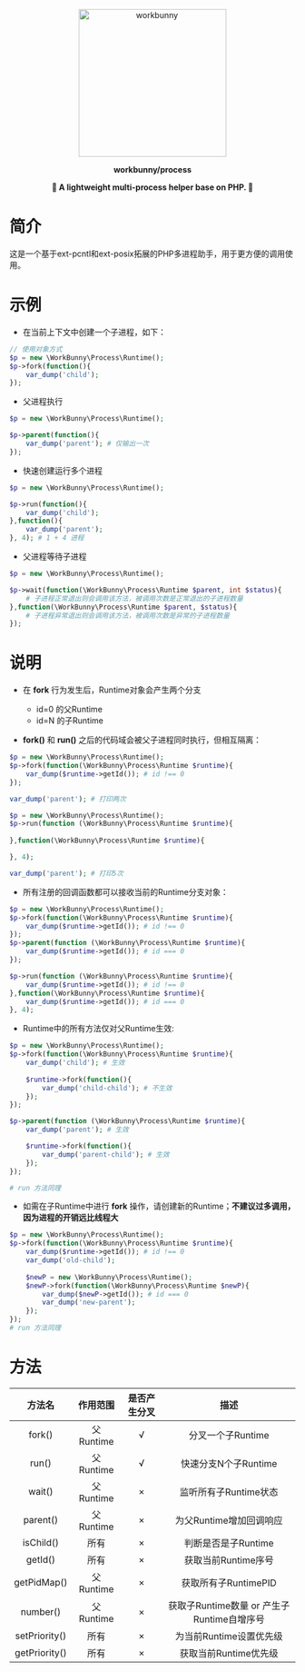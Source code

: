 
<p align='center'><img width='260px' src='https://chaz6chez.cn/images/workbunny-logo.png' alt='workbunny'></p>

**<p align='center'>workbunny/process</p>**

**<p align='center'>🐇 A lightweight multi-process helper base on PHP. 🐇</p>**

# 简介

这是一个基于ext-pcntl和ext-posix拓展的PHP多进程助手，用于更方便的调用使用。

# 示例

- 在当前上下文中创建一个子进程，如下：

```php
// 使用对象方式
$p = new \WorkBunny\Process\Runtime();
$p->fork(function(){
    var_dump('child');
});
```

- 父进程执行

```php
$p = new \WorkBunny\Process\Runtime();

$p->parent(function(){
    var_dump('parent'); # 仅输出一次
});

```

- 快速创建运行多个进程

```php
$p = new \WorkBunny\Process\Runtime();

$p->run(function(){
    var_dump('child');
},function(){
    var_dump('parent');
}, 4); # 1 + 4 进程

```

- 父进程等待子进程

```php
$p = new \WorkBunny\Process\Runtime();

$p->wait(function(\WorkBunny\Process\Runtime $parent, int $status){
    # 子进程正常退出则会调用该方法，被调用次数是正常退出的子进程数量
},function(\WorkBunny\Process\Runtime $parent, $status){
    # 子进程异常退出则会调用该方法，被调用次数是异常的子进程数量
});
```

# 说明

- 在 **fork** 行为发生后，Runtime对象会产生两个分支
  - id=0 的父Runtime
  - id=N 的子Runtime

- **fork()** 和 **run()** 之后的代码域会被父子进程同时执行，但相互隔离：

```php
$p = new \WorkBunny\Process\Runtime();
$p->fork(function(\WorkBunny\Process\Runtime $runtime){
    var_dump($runtime->getId()); # id !== 0
});

var_dump('parent'); # 打印两次

```

```php
$p = new \WorkBunny\Process\Runtime();
$p->run(function (\WorkBunny\Process\Runtime $runtime){
    
},function(\WorkBunny\Process\Runtime $runtime){

}, 4);

var_dump('parent'); # 打印5次
```

- 所有注册的回调函数都可以接收当前的Runtime分支对象：

```php
$p = new \WorkBunny\Process\Runtime();
$p->fork(function(\WorkBunny\Process\Runtime $runtime){
    var_dump($runtime->getId()); # id !== 0
});
$p->parent(function (\WorkBunny\Process\Runtime $runtime){
    var_dump($runtime->getId()); # id === 0
});

$p->run(function (\WorkBunny\Process\Runtime $runtime){
    var_dump($runtime->getId()); # id !== 0
},function(\WorkBunny\Process\Runtime $runtime){
    var_dump($runtime->getId()); # id === 0
}, 4);
```

- Runtime中的所有方法仅对父Runtime生效:

```php
$p = new \WorkBunny\Process\Runtime();
$p->fork(function(\WorkBunny\Process\Runtime $runtime){
    var_dump('child'); # 生效
    
    $runtime->fork(function(){
        var_dump('child-child'); # 不生效
    });
});

$p->parent(function (\WorkBunny\Process\Runtime $runtime){
    var_dump('parent'); # 生效

    $runtime->fork(function(){
        var_dump('parent-child'); # 生效
    });
});

# run 方法同理
```

- 如需在子Runtime中进行 **fork** 操作，请创建新的Runtime；**不建议过多调用，因为进程的开销远比线程大**

```php
$p = new \WorkBunny\Process\Runtime();
$p->fork(function(\WorkBunny\Process\Runtime $runtime){
    var_dump($runtime->getId()); # id !== 0
    var_dump('old-child');
    
    $newP = new \WorkBunny\Process\Runtime();
    $newP->fork(function(\WorkBunny\Process\Runtime $newP){
        var_dump($newP->getId()); # id === 0
        var_dump('new-parent');
    });
});
# run 方法同理
```

# 方法

|      方法名      |   作用范围   | 是否产生分叉 |               描述               |
|:-------------:|:--------:|:------:|:------------------------------:|
|    fork()     | 父Runtime |   √    |          分叉一个子Runtime          |
|     run()     | 父Runtime |   √    |         快速分支N个子Runtime         |
|    wait()     | 父Runtime |   ×    |         监听所有子Runtime状态         |
|   parent()    | 父Runtime |   ×    |        为父Runtime增加回调响应         |
|   isChild()   |    所有    |   ×    |         判断是否是子Runtime          |
|    getId()    |    所有    |   ×    |         获取当前Runtime序号          |
|  getPidMap()  | 父Runtime |   ×    |        获取所有子RuntimePID         |
|   number()    | 父Runtime |   ×    | 获取子Runtime数量 or 产生子Runtime自增序号 |
| setPriority() |    所有    |   ×    |        为当前Runtime设置优先级         |
| getPriority() |    所有    |   ×    |         获取当前Runtime优先级         |